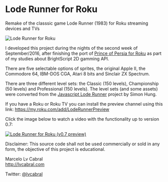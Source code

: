 # Lode Runner for Roku
Remake of the classsic game Lode Runner (1983) for Roku streaming devices and TVs

![Lode Runner for Roku](http://lvcabral.com/LodeRunner/images/splash_sd.jpg)

I developed this project during the nights of the second week of September/2016, after finishing the port of 
[Prince of Persia for Roku](https://github.com/lvcabral/Prince-of-Persia-Roku) as part of my studies about BrightScript 2D gamming API.

There are five selectable options of sprites, the original Apple II, the Commodore 64, IBM-DOS CGA, Atari 8 bits and Sinclair ZX Spectrum.

There are three different level sets: the Classic (150 levels), Championship (50 levels) and Professional (150 levels). 
The level sets (and some assets) were converted from the [Javascript Lode Runner](https://github.com/SimonHung/LodeRunner_TotalRecall) project by Simon Hung.

If you have a Roku or Roku TV you can install the preview channel using this link: https://my.roku.com/add/LodeRunnerPreview

Click the image below to watch a video with the functionality up to version 0.7:

[![Lode Runner for Roku (v0.7 preview)](https://img.youtube.com/vi/jSCojR435eQ/0.jpg)](https://www.youtube.com/watch?v=jSCojR435eQ)

Disclaimer: This source code shall not be used commercially or sold in any form, the objective of this project is educational.

Marcelo Lv Cabral<br/>
http://lvcabral.com <br/>

Twitter: [@lvcabral](https://twitter.com/lvcabral)
